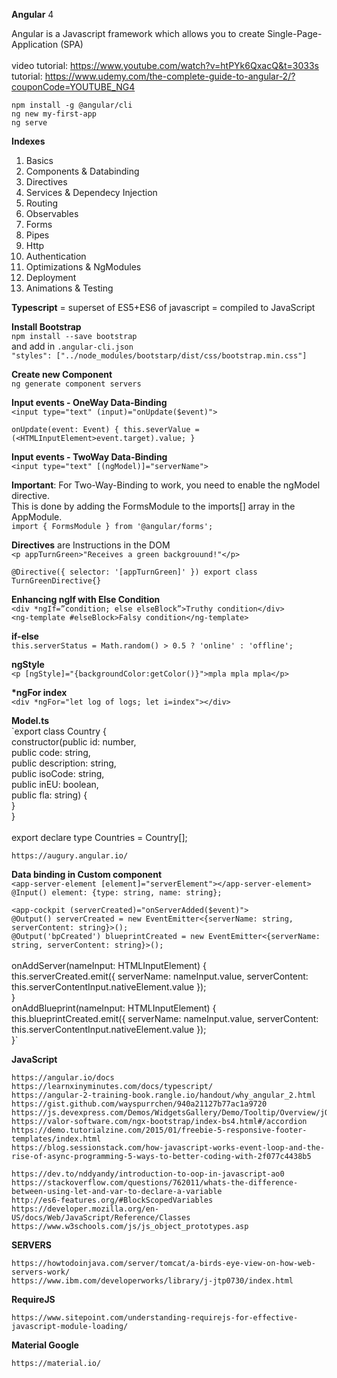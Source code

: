 <b>Angular</b> 4 <br/>

Angular is a Javascript framework which allows you to create Single-Page-Application (SPA) <br><br>
video tutorial: https://www.youtube.com/watch?v=htPYk6QxacQ&t=3033s <br/>
tutorial: https://www.udemy.com/the-complete-guide-to-angular-2/?couponCode=YOUTUBE_NG4 <br/>

`npm install -g @angular/cli` <br/>
`ng new my-first-app` <br/>
`ng serve` <br/>

<b>Indexes</b> <br/>

1. Basics
2. Components & Databinding
3. Directives
4. Services & Dependecy Injection
5. Routing
6. Observables
7. Forms
8. Pipes
9. Http
10. Authentication
11. Optimizations & NgModules
12. Deployment
13. Animations & Testing

<b>Typescript</b> = superset of ES5+ES6 of javascript = compiled to JavaScript <br/>

<b>Install Bootstrap</b> <br/>
`npm install --save bootstrap` <br/>
and add in `.angular-cli.json` <br/>
`"styles": ["../node_modules/bootstarp/dist/css/bootstrap.min.css"]`<br/>

<b>Create new Component</b> <br/>
`ng generate component servers` <br/>

<b>Input events - OneWay Data-Binding</b><br/>
`<input type="text" (input)="onUpdate($event)">`<br/>

`onUpdate(event: Event) {
  	this.severValue = (<HTMLInputElement>event.target).value;
}`<br/>
  
<b>Input events - TwoWay Data-Binding</b><br/>
`<input type="text" [(ngModel)]="serverName">`<br/>

<b>Important</b>: For Two-Way-Binding to work, you need to enable the ngModel  directive.<br/> This is done by adding the FormsModule  to the imports[]  array in the AppModule.<br/>
`import { FormsModule } from '@angular/forms';`	

<b>Directives</b> are Instructions in the DOM<br/>
`<p appTurnGreen>"Receives a green backgrouund!"</p>`<br/>

`@Directive({
	selector: '[appTurnGreen]'
})
export class TurnGreenDirective{}`<br/>

<b>Enhancing ngIf with Else Condition</b><br/>
`<div *ngIf=”condition; else elseBlock”>Truthy condition</div>`<br/>
`<ng-template #elseBlock>Falsy condition</ng-template>`<br/>

<b>if-else</b><br>
`this.serverStatus = Math.random() > 0.5 ? 'online' : 'offline';`<br/>

<b>ngStyle</b><br/>
`<p [ngStyle]="{backgroundColor:getColor()}">mpla mpla mpla</p>`<br/>

<b>*ngFor index</b><br/>
`<div *ngFor="let log of logs; let i=index"></div>`<br/>

<b>Model.ts</b><br/>
`export class Country {<br/>
	constructor(public id: number,<br/>
		public code: string,<br/>
		public description: string,<br/>
		public isoCode: string,<br/>
		public inEU: boolean,<br/>
		public fla: string) {<br/>
	}<br/>
}<br/>
<br/>
export declare type Countries = Country[];<br/>

`https://augury.angular.io/`

<b>Data binding in Custom component</b><br/>
`<app-server-element [element]="serverElement"></app-server-element>`<br/>
`@Input() element: {type: string, name: string};`</br>

`<app-cockpit (serverCreated)="onServerAdded($event)">`<br/>
`@Output() serverCreated = new EventEmitter<{serverName: string, serverContent: string}>();`<br/>
`@Output('bpCreated') blueprintCreated = new EventEmitter<{serverName: string, serverContent: string}>();`<br/>
<br/>
  onAddServer(nameInput: HTMLInputElement) {<br/>
    this.serverCreated.emit({
      serverName: nameInput.value,
      serverContent: this.serverContentInput.nativeElement.value
    });<br/>
  }
<br/>
  onAddBlueprint(nameInput: HTMLInputElement) {<br/>
    this.blueprintCreated.emit({
      serverName: nameInput.value,
      serverContent: this.serverContentInput.nativeElement.value
    });<br/>
  }`

<b>JavaScript</b>
```
https://angular.io/docs
https://learnxinyminutes.com/docs/typescript/
https://angular-2-training-book.rangle.io/handout/why_angular_2.html
https://gist.github.com/wayspurrchen/940a21127b77ac1a9720
https://js.devexpress.com/Demos/WidgetsGallery/Demo/Tooltip/Overview/jQuery/Light/
https://valor-software.com/ngx-bootstrap/index-bs4.html#/accordion
https://demo.tutorialzine.com/2015/01/freebie-5-responsive-footer-templates/index.html
https://blog.sessionstack.com/how-javascript-works-event-loop-and-the-rise-of-async-programming-5-ways-to-better-coding-with-2f077c4438b5

https://dev.to/nddyandy/introduction-to-oop-in-javascript-ao0
https://stackoverflow.com/questions/762011/whats-the-difference-between-using-let-and-var-to-declare-a-variable
http://es6-features.org/#BlockScopedVariables
https://developer.mozilla.org/en-US/docs/Web/JavaScript/Reference/Classes
https://www.w3schools.com/js/js_object_prototypes.asp
```
<b>SERVERS</b>
```
https://howtodoinjava.com/server/tomcat/a-birds-eye-view-on-how-web-servers-work/
https://www.ibm.com/developerworks/library/j-jtp0730/index.html
```

<b>RequireJS</b>
```
https://www.sitepoint.com/understanding-requirejs-for-effective-javascript-module-loading/
```
<b>Material Google</b>
```
https://material.io/
```
